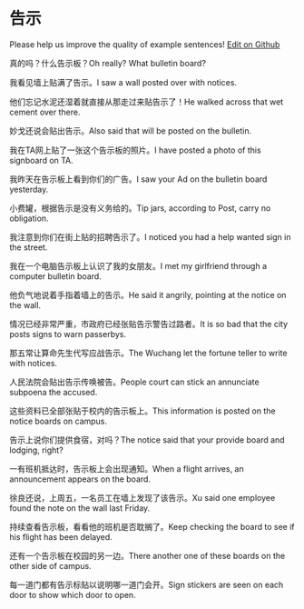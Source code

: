 # 告示

Please help us improve the quality of example sentences! [Edit on Github](https://github.com/jiyushe/jiyu-example-sentence-source/blob/main/chinese/gaoshi.md)

<p><span class="chinese">真的吗？什么告示板？</span><span class="english">Oh really? What bulletin board?</span></p>

<p><span class="chinese">我看见墙上贴满了告示。</span><span class="english">I saw a wall posted over with notices.</span></p>

<p><span class="chinese">他们忘记水泥还湿着就直接从那走过来贴告示了！</span><span class="english">He walked across that wet cement over there.</span></p>

<p><span class="chinese">妙戈还说会贴出告示。</span><span class="english">Also said that will be posted on the bulletin.</span></p>

<p><span class="chinese">我在TA网上贴了一张这个告示板的照片。</span><span class="english">I have posted a photo of this signboard on TA.</span></p>

<p><span class="chinese">我昨天在告示板上看到你们的广告。</span><span class="english">I saw your Ad on the bulletin board yesterday.</span></p>

<p><span class="chinese">小费罐，根据告示是没有义务给的。</span><span class="english">Tip jars, according to Post, carry no obligation.</span></p>

<p><span class="chinese">我注意到你们在街上贴的招聘告示了。</span><span class="english">I noticed you had a help wanted sign in the street.</span></p>

<p><span class="chinese">我在一个电脑告示板上认识了我的女朋友。</span><span class="english">I met my girlfriend through a computer bulletin board.</span></p>

<p><span class="chinese">他负气地说着手指着墙上的告示。</span><span class="english">He said it angrily, pointing at the notice on the wall.</span></p>

<p><span class="chinese">情况已经非常严重，市政府已经张贴告示警告过路者。</span><span class="english">It is so bad that the city posts signs to warn passerbys.</span></p>

<p><span class="chinese">那五常让算命先生代写应战告示。</span><span class="english">The Wuchang let the fortune teller to write with notices.</span></p>

<p><span class="chinese">人民法院会贴出告示传唤被告。</span><span class="english">People court can stick an annunciate subpoena the accused.</span></p>

<p><span class="chinese">这些资料已全部张贴于校内的告示板上。</span><span class="english">This information is posted on the notice boards on campus.</span></p>

<p><span class="chinese">告示上说你们提供食宿，对吗？</span><span class="english">The notice said that your provide board and lodging, right?</span></p>

<p><span class="chinese">一有班机抵达时，告示板上会出现通知。</span><span class="english">When a flight arrives, an announcement appears on the board.</span></p>

<p><span class="chinese">徐良还说，上周五，一名员工在墙上发现了该告示。</span><span class="english">Xu said one employee found the note on the wall last Friday.</span></p>

<p><span class="chinese">持续查看告示板，看看他的班机是否耽搁了。</span><span class="english">Keep checking the board to see if his flight has been delayed.</span></p>

<p><span class="chinese">还有一个告示板在校园的另一边。</span><span class="english">There another one of these boards on the other side of campus.</span></p>

<p><span class="chinese">每一道门都有告示标贴以说明哪一道门会开。</span><span class="english">Sign stickers are seen on each door to show which door to open.</span></p>

